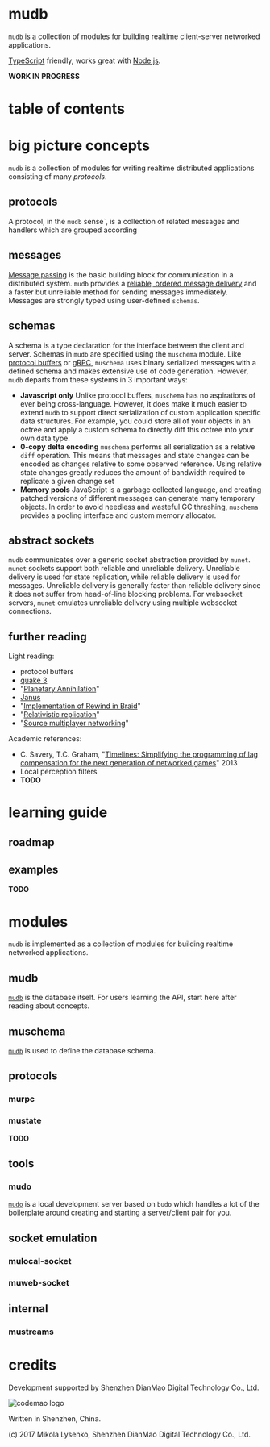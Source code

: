 mudb
=====
`mudb` is a collection of modules for building realtime client-server networked applications.

[TypeScript](https://www.typescriptlang.org/) friendly, works great with [Node.js](https://nodejs.org).

**WORK IN PROGRESS**

# table of contents

# big picture concepts #
`mudb` is a collection of modules for writing realtime distributed applications consisting of many *protocols*.

## protocols ##
A protocol, in the `mudb` sense`, is a collection of related messages and handlers which are grouped according

## messages ##
[Message passing](FIXME) is the basic building block for communication in a distributed system.  `mudb` provides a [reliable, ordered message delivery](FIXME) and a faster but unreliable method for sending messages immediately.  Messages are strongly typed using user-defined `schemas`.

## schemas ##
A schema is a type declaration for the interface between the client and server. Schemas in `mudb` are specified using the `muschema` module.  Like [protocol buffers](https://developers.google.com/protocol-buffers/docs/overview) or [gRPC](https://grpc.io/docs/guides), `muschema` uses binary serialized messages with a defined schema and makes extensive use of code generation. However, `mudb` departs from these systems in 3 important ways:

* **Javascript only** Unlike protocol buffers, `muschema` has no aspirations of ever being cross-language.  However, it does make it much easier to extend `mudb` to support direct serialization of custom application specific data structures.  For example, you could store all of your objects in an octree and apply a custom schema to directly diff this octree into your own data type.
* **0-copy delta encoding** `muschema` performs all serialization as a relative `diff` operation.  This means that messages and state changes can be encoded as changes relative to some observed reference.  Using relative state changes greatly reduces the amount of bandwidth required to replicate a given change set
* **Memory pools** JavaScript is a garbage collected language, and creating patched versions of different messages can generate many temporary objects.  In order to avoid needless and wasteful GC thrashing, `muschema` provides a pooling interface and custom memory allocator.

## abstract sockets ##
`mudb` communicates over a generic socket abstraction provided by `munet`.  `munet` sockets support both reliable and unreliable delivery.  Unreliable delivery is used for state replication, while reliable delivery is used for messages.  Unreliable delivery is generally faster than reliable delivery since it does not suffer from head-of-line blocking problems.  For websocket servers, `munet` emulates unreliable delivery using multiple websocket connections.

## further reading ##
Light reading:

* protocol buffers
* [quake 3](http://fabiensanglard.net/quake3/network.php)
* "[Planetary Annihilation](https://blog.forrestthewoods.com/the-tech-of-planetary-annihilation-chronocam-292e3d6b169a)"
* [Janus](http://equis.cs.queensu.ca/wiki/index.php/Janus)
* "[Implementation of Rewind in Braid](https://www.youtube.com/watch?v=8dinUbg2h70)"
* "[Relativistic replication](https://mikolalysenko.github.io/nodeconfeu2014-slides/index.html#/)"
* "[Source multiplayer networking](https://developer.valvesoftware.com/wiki/Source_Multiplayer_Networking)"

Academic references:

* C. Savery, T.C. Graham, "[Timelines: Simplifying the programming of lag compensation for the next generation of networked games](https://link.springer.com/article/10.1007/s00530-012-0271-3)" 2013
* Local perception filters
* **TODO**

# learning guide #

## roadmap ##

## examples ##

**TODO**

# modules #
`mudb` is implemented as a collection of modules for building realtime networked applications.

## mudb ##
[`mudb`](https://github.com/mikolalysenko/mudb/tree/master/mudb) is the database itself.  For users learning the API, start here after reading about concepts.

## muschema ##
[`mudb`](https://github.com/mikolalysenko/mudb/tree/master/mudb) is used to define the database schema.

## protocols ##

### murpc ###

### mustate ###

**TODO**

## tools ##

### mudo ###
[`mudo`](https://github.com/mikolalysenko/mudb/tree/master/mudo) is a local development server based on `budo` which handles a lot of the boilerplate around creating and starting a server/client pair for you.

## socket emulation ##

### mulocal-socket ###

### muweb-socket ###

## internal ##

### mustreams ###

# credits
Development supported by Shenzhen DianMao Digital Technology Co., Ltd.

![codemao logo](https://user-images.githubusercontent.com/18070858/45590160-19c55b80-b965-11e8-875f-e04881ffa86e.png)

Written in Shenzhen, China.

(c) 2017 Mikola Lysenko, Shenzhen DianMao Digital Technology Co., Ltd.
